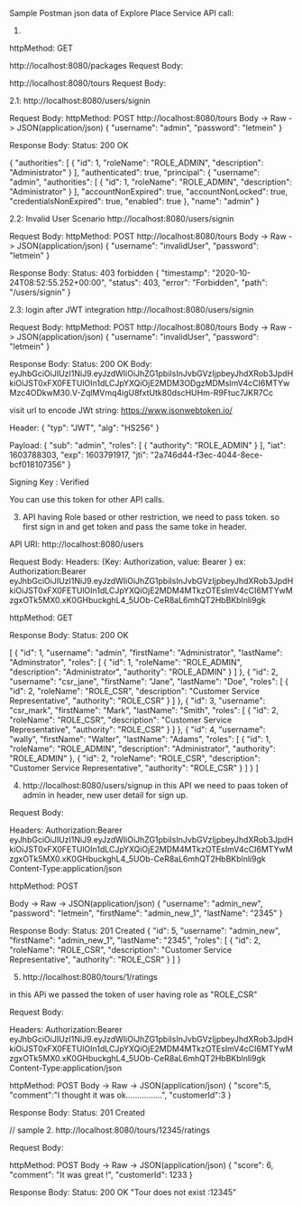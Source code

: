 Sample Postman json data of Explore Place  Service API call:


1. 
httpMethod: GET

http://localhost:8080/packages
Request Body:

http://localhost:8080/tours
Request Body:




2.1: http://localhost:8080/users/signin

Request Body:
	httpMethod: POST
	http://localhost:8080/tours
	Body -> Raw -> JSON(application/json) 
	{
		"username": "admin",
		"password": "letmein"
	}

Response Body:
Status: 200 OK

{
    "authorities": [
        {
            "id": 1,
            "roleName": "ROLE_ADMIN",
            "description": "Administrator"
        }
    ],
    "authenticated": true,
    "principal": {
        "username": "admin",
        "authorities": [
            {
                "id": 1,
                "roleName": "ROLE_ADMIN",
                "description": "Administrator"
            }
        ],
        "accountNonExpired": true,
        "accountNonLocked": true,
        "credentialsNonExpired": true,
        "enabled": true
    },
    "name": "admin"
}




2.2: Invalid User Scenario
http://localhost:8080/users/signin

Request Body:
	httpMethod: POST
	http://localhost:8080/tours
	Body -> Raw -> JSON(application/json) 
	{
		"username": "invalidUser",
		"password": "letmein"
	}

Response Body:
Status: 403 forbidden
{
    "timestamp": "2020-10-24T08:52:55.252+00:00",
    "status": 403,
    "error": "Forbidden",
    "path": "/users/signin"
}





2.3: login after JWT integration
http://localhost:8080/users/signin

Request Body:
	httpMethod: POST
	http://localhost:8080/tours
	Body -> Raw -> JSON(application/json) 
	{
		"username": "invalidUser",
		"password": "letmein"
	}

Response Body:
Status: 200 OK
Body:	eyJhbGciOiJIUzI1NiJ9.eyJzdWIiOiJhZG1pbiIsInJvbGVzIjpbeyJhdXRob3JpdHkiOiJST0xFX0FETUlOIn1dLCJpYXQiOjE2MDM3ODgzMDMsImV4cCI6MTYwMzc4ODkwM30.V-ZqlMVmq4igU8fxtUtk80dscHUHm-R9Ftuc7JKR7Cc

visit url to encode JWt string: https://www.jsonwebtoken.io/

Header:
{
 "typ": "JWT",
 "alg": "HS256"
}

Payload:
{
 "sub": "admin",
 "roles": [
  {
   "authority": "ROLE_ADMIN"
  }
 ],
 "iat": 1603788303,
 "exp": 1603791917,
 "jti": "2a746d44-f3ec-4044-8ece-bcf018107356"
}

Signing Key :   Verified

You can use this token for other API calls.





3. API having Role based or other restriction, we need to pass token.
so first sign in and get token and pass the same toke in header.

API URI: http://localhost:8080/users

Request Body:
	Headers:	{Key: Authorization, value: Bearer <token received from sign in>}
	ex:
	Authorization:Bearer eyJhbGciOiJIUzI1NiJ9.eyJzdWIiOiJhZG1pbiIsInJvbGVzIjpbeyJhdXRob3JpdHkiOiJST0xFX0FETUlOIn1dLCJpYXQiOjE2MDM4MTkzOTEsImV4cCI6MTYwMzgxOTk5MX0.xK0GHbuckghL4_5UOb-CeR8aL6mhQT2HbBKblnli9gk

httpMethod: GET

Response Body:
Status: 200 OK

[
    {
        "id": 1,
        "username": "admin",
        "firstName": "Administrator",
        "lastName": "Adminstrator",
        "roles": [
            {
                "id": 1,
                "roleName": "ROLE_ADMIN",
                "description": "Administrator",
                "authority": "ROLE_ADMIN"
            }
        ]
    },
    {
        "id": 2,
        "username": "csr_jane",
        "firstName": "Jane",
        "lastName": "Doe",
        "roles": [
            {
                "id": 2,
                "roleName": "ROLE_CSR",
                "description": "Customer Service Representative",
                "authority": "ROLE_CSR"
            }
        ]
    },
    {
        "id": 3,
        "username": "csr_mark",
        "firstName": "Mark",
        "lastName": "Smith",
        "roles": [
            {
                "id": 2,
                "roleName": "ROLE_CSR",
                "description": "Customer Service Representative",
                "authority": "ROLE_CSR"
            }
        ]
    },
    {
        "id": 4,
        "username": "wally",
        "firstName": "Walter",
        "lastName": "Adams",
        "roles": [
            {
                "id": 1,
                "roleName": "ROLE_ADMIN",
                "description": "Administrator",
                "authority": "ROLE_ADMIN"
            },
            {
                "id": 2,
                "roleName": "ROLE_CSR",
                "description": "Customer Service Representative",
                "authority": "ROLE_CSR"
            }
        ]
    }
]






4. http://localhost:8080/users/signup
in this API we need to paas token of admin in header, new user detail for sign up.

Request Body:

Headers:
Authorization:Bearer eyJhbGciOiJIUzI1NiJ9.eyJzdWIiOiJhZG1pbiIsInJvbGVzIjpbeyJhdXRob3JpdHkiOiJST0xFX0FETUlOIn1dLCJpYXQiOjE2MDM4MTkzOTEsImV4cCI6MTYwMzgxOTk5MX0.xK0GHbuckghL4_5UOb-CeR8aL6mhQT2HbBKblnli9gk
Content-Type:application/json


httpMethod: POST

Body -> Raw -> JSON(application/json) 
{
	"username": "admin_new",
	"password": "letmein",
	"firstName": "admin_new_1",
	"lastName": "2345"
}

Response Body:
Status: 201 Created
{
    "id": 5,
    "username": "admin_new",
    "firstName": "admin_new_1",
    "lastName": "2345",
    "roles": [
        {
            "id": 2,
            "roleName": "ROLE_CSR",
            "description": "Customer Service Representative",
            "authority": "ROLE_CSR"
        }
    ]
}




5. http://localhost:8080/tours/1/ratings

in this APi we passed the token of user having role as "ROLE_CSR"

Request Body:

Headers:
Authorization:Bearer eyJhbGciOiJIUzI1NiJ9.eyJzdWIiOiJhZG1pbiIsInJvbGVzIjpbeyJhdXRob3JpdHkiOiJST0xFX0FETUlOIn1dLCJpYXQiOjE2MDM4MTkzOTEsImV4cCI6MTYwMzgxOTk5MX0.xK0GHbuckghL4_5UOb-CeR8aL6mhQT2HbBKblnli9gk
Content-Type:application/json

httpMethod: POST
Body -> Raw -> JSON(application/json) 
{
    "score":5,
    "comment":"I thought it was ok................",
    "customerId":3
}

Response Body:
Status: 201 Created






// sample
2. http://localhost:8080/tours/12345/ratings

Request Body:

httpMethod: POST
Body -> Raw -> JSON(application/json) 
{
	"score": 6,
	"comment": "It was great !",
	"customerId": 1233
}

Response Body:
Status: 200 OK
"Tour does not exist :12345" 




